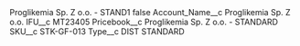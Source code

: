 <?xml version="1.0" encoding="UTF-8"?>
<CustomMetadata xmlns="http://soap.sforce.com/2006/04/metadata" xmlns:xsi="http://www.w3.org/2001/XMLSchema-instance" xmlns:xsd="http://www.w3.org/2001/XMLSchema">
    <label>Proglikemia Sp. Z o.o. - STAND1</label>
    <protected>false</protected>
    <values>
        <field>Account_Name__c</field>
        <value xsi:type="xsd:string">Proglikemia Sp. Z o.o.</value>
    </values>
    <values>
        <field>IFU__c</field>
        <value xsi:type="xsd:string">MT23405</value>
    </values>
    <values>
        <field>Pricebook__c</field>
        <value xsi:type="xsd:string">Proglikemia Sp. Z o.o. - STANDARD</value>
    </values>
    <values>
        <field>SKU__c</field>
        <value xsi:type="xsd:string">STK-GF-013</value>
    </values>
    <values>
        <field>Type__c</field>
        <value xsi:type="xsd:string">DIST STANDARD</value>
    </values>
</CustomMetadata>
